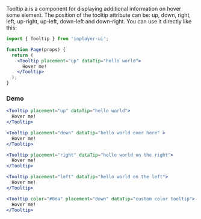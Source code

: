 Tooltip a is a component for displaying additional information on hover some element. The position of the tooltip attribute can be: up, down, right, left, up-right, up-left, down-left and down-right. You can use it directly like this:

```jsx static
import { Tooltip } from 'inplayer-ui';

function Page(props) {
  return (
    <Tooltip placement="up" dataTip="hello world">
      Hover me!
    </Tooltip>
  );
}
```

### Demo

```jsx
<Tooltip placement="up" dataTip="hello world">
  Hover me!
</Tooltip>

<Tooltip placement="down" dataTip="hello world over here" >
  Hover me!
</Tooltip>

<Tooltip placement="right" dataTip="hello world on the right">
  Hover me!
</Tooltip>

<Tooltip placement="left" dataTip="hello world on the left">
  Hover me!
</Tooltip>

<Tooltip color="#0da" placement="down" dataTip="custom color tooltip">
  Hover me!
</Tooltip>
```
